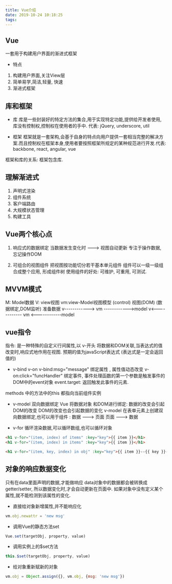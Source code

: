 ```yaml
---
title: Vue介绍
date: 2019-10-24 10:18:25
tags:
---
```

## Vue
一套用于构建用户界面的渐进式框架
* 特点
1. 构建用户界面,关注View层
2. 简单易学,简洁,轻量, 快速
3. 渐进式框架
## 库和框架
* 库
库是一些封装好的特定方法的集合,用于实现特定功能,提供给开发者使用, 库没有控制权,控制权在使用者的手中. 代表: jQuery, underscore, util

* 框架
框架就是一套架构,会基于自身的特点向用户提供一套相当完整的解决方案.而且控制权在框架本身,使用者要按照框架所规定的某种规范进行开发.代表: backbone, react, angular, vue

框架和库的关系: 框架包含库.
## 理解渐进式
1. 声明式渲染
2. 组件系统
3. 客户端路由
4. 大规模状态管理
5. 构建工具

## Vue两个核心点
1. 响应式的数据绑定
    当数据发生变化时 ---> 视图自动更新
    专注于操作数据, 忘记操作DOM

2. 可组合的视图组件
    把视图按功能切分若干基本单元组件
    组件可以一级一级组合成整个应用, 形成组件树
    使用组件的好处: 可维护, 可重用, 可测试.

## MVVM模式
M: Model数据
V: view视图
vm:view-Model视图模型 (control)
视图(DOM) (数据绑定,DOM监听)     准备数据
v------------> vm ------------>model
v<------------ vm <------------model

## vue指令
指令: 是一种特殊的自定义行间属性,以 v-开头
    将数据和DOM关联,当表达式的值改变时,响应式地作用在视图.
    预期的值为javaScript表达式 (表达式是一定会返回值的)
* v-bind v-on
v-bind:msg="message" 绑定属性 , 属性值动态改变
v-on:click="funcHandler" 绑定事件, 事件处理函数的第一个参数是触发事件的DOM中的event对象
                                    event.target: 返回触发此事件的元素.

methods 中的方法中的this 都指向当前组件实例

* v-model
双向数据绑定
Vue 将数据对象 和DOM进行绑定:
    数据的改变会引起DOM的改变
    DOM的改变也会引起数据的变化
v-model 
    在表单元素上创建双向数据绑定,也可以用于组件 : 
        数据 ---> 页面
        页面 ---> 数据

* v-for
循环渲染数据,可以循环数组,也可以循环对象
```html
<h1 v-for="(item, index) of items" :key="key">{{ item }}</h1>
<h1 v-for="(item, index) in items" :key="key">{{ item }}</h1>

<h1 v-for="(item, key, index) in obj" :key="key">{{ item }}--{{ key }}--{{ index }}</h1>
```
## 对象的响应数据变化
只有在data里面声明的数据,才能做响应
data对象中的数据都会被转换成 getter/setter, 所以数据变化时,才会自动更新在页面中.
如果对象中没有定义某个属性,就不能检测到该属性的变化.
* 直接给对象新增属性,并不能响应化
```js
vm.obj.newattr = 'new msg'
```

* 调用Vue的静态方法set
```js
Vue.set(targetObj, property, value)
```
* 调用实例上的$set方法
```js
this.$set(targetObj, property, value)
```
* 给对象重新赋新的对象
```js
vm.obj = Object.assign({}, vm.obj, {msg: 'new msg'})
```